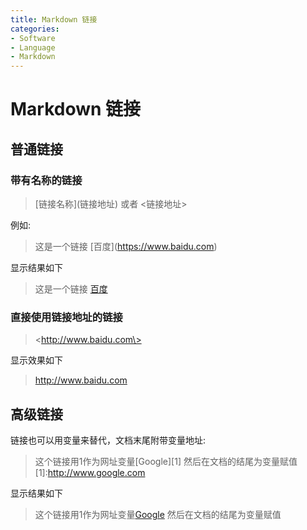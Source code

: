 ```yaml
---
title: Markdown 链接
categories:
- Software
- Language
- Markdown
---
```

# Markdown 链接

## 普通链接

### 带有名称的链接

> \[链接名称\](链接地址)
>或者
><链接地址>

例如:
> 这是一个链接 \[百度\](https://www.baidu.com)

显示结果如下
> 这是一个链接 [百度](https://www.baidu.com)

### 直接使用链接地址的链接

> \<http://www.baidu.com\>

显示效果如下
> <http://www.baidu.com>

## 高级链接

链接也可以用变量来替代，文档末尾附带变量地址:
> 这个链接用1作为网址变量\[Google\]\[1\]
然后在文档的结尾为变量赋值
\[1]:http://www.google.com

显示结果如下
> 这个链接用1作为网址变量[Google][1]
然后在文档的结尾为变量赋值

[1]:http://www.google.com